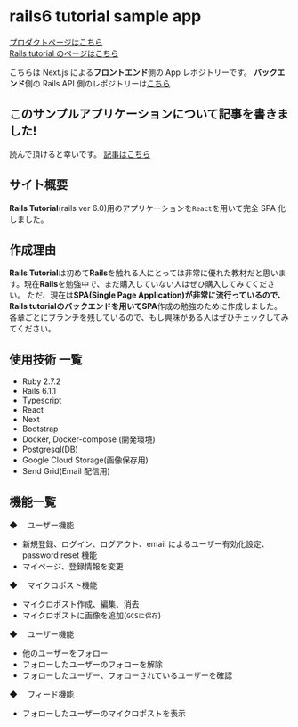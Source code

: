 # rails6 tutorial sample app

[プロダクトページはこちら](https://rails-tutorial.vercel.app/)
<br>
[Rails tutorial のページはこちら](https://railstutorial.jp/chapters/beginning?version=6.0)

こちらは Next.js による**フロントエンド**側の App レポジトリーです。
**バックエンド**側の Rails API 側のレポジトリーは[こちら](https://github.com/takaya787/tut_backend)

## このサンプルアプリケーションについて記事を書きました!

読んで頂けると幸いです。
[記事はこちら](https://qiita.com/takaya787/items/86e0ee24b2e148a755fe)

## サイト概要

**Rails Tutorial**(rails ver 6.0)用のアプリケーションを`React`を用いて完全 SPA 化しました。

## 作成理由

**Rails Tutorial**は初めて**Rails**を触れる人にとっては非常に優れた教材だと思います。現在**Rails**を勉強中で、まだ購入していない人はぜひ購入してみてください。
ただ、現在は**SPA(Single Page Application)**が非常に流行っているので、**Rails tutorial**のバックエンドを用いて**SPA**作成の勉強のために作成しました。
各章ごとにブランチを残しているので、もし興味がある人はぜひチェックしてみてください。

## 使用技術 一覧

- Ruby 2.7.2
- Rails 6.1.1
- Typescript
- React
- Next
- Bootstrap
- Docker, Docker-compose (開発環境)
- Postgresql(DB)
- Google Cloud Storage(画像保存用)
- Send Grid(Email 配信用)

## 機能一覧

◆ 　ユーザー機能

- 新規登録、ログイン、ログアウト、email によるユーザー有効化設定、password reset 機能
- マイページ、登録情報を変更

◆ 　マイクロポスト機能

- マイクロポスト作成、編集、消去
- マイクロポストに画像を追加(`GCSに保存`)

◆ 　ユーザー機能

- 他のユーザーをフォロー
- フォローしたユーザーのフォローを解除
- フォローしたユーザー、フォローされているユーザーを確認

◆ 　フィード機能

- フォローしたユーザーのマイクロポストを表示
